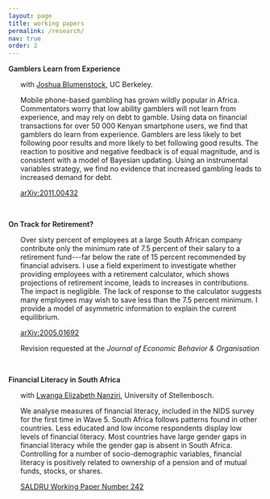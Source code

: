 ```yaml
---
layout: page
title: working papers
permalink: /research/
nav: true
order: 2
---
```


<style type="text/css" media="screen">
ul {
  list-style-type: none;
}
li {
  margin-top: .1rem;
}
b, strong { font-weight: 600; }
</style>


**Gamblers Learn from Experience**
  - with [Joshua Blumenstock](http://www.jblumenstock.com/), UC Berkeley.

  - Mobile phone-based gambling has grown wildly popular in Africa. Commentators worry that low ability gamblers will not learn from experience, and may rely on debt to gamble. Using data on financial transactions for over 50 000 Kenyan smartphone users, we find that gamblers do learn from experience. Gamblers are less likely to bet following poor results and more likely to bet following good results. The reaction to positive and negative feedback is of equal magnitude, and is consistent with a model of Bayesian updating. Using an instrumental variables strategy, we find no evidence that increased gambling leads to increased demand for debt.

  - <i class="far fa-file-pdf"></i> [arXiv:2011.00432](https://arxiv.org/pdf/2011.00432.pdf)

<br>




**On Track for Retirement?**

  - Over sixty percent of employees at a large South African company contribute only the minimum rate of 7.5 percent of their salary to a retirement fund---far below the rate of 15 percent recommended by financial advisers. I use a field experiment to investigate whether providing employees with a retirement calculator, which shows projections of retirement income, leads to increases in contributions. The impact is negligible. The lack of response to the calculator suggests many employees may wish to save less than the 7.5 percent minimum. I provide a model of asymmetric information to explain the current equilibrium.

  - <i class="far fa-file-pdf"></i> [arXiv:2005.01692](https://arxiv.org/pdf/2005.01692.pdf)
  - Revision requested at the *Journal of Economic Behavior & Organisation*

<br>




**Financial Literacy in South Africa**
  - with [Lwanga Elizabeth Nanziri](https://sites.google.com/view/elnanziri), University of Stellenbosch.

  - We analyse measures of financial literacy,  included  in  the  NIDS  survey for the first time in Wave 5. South  Africa  follows  patterns  found  in  other  countries. Less educated and low  income  respondents  display low levels of financial literacy. Most countries have large gender gaps in financial literacy while the  gender  gap  is  absent in  South  Africa.  Controlling  for  a  number  of  socio-demographic  variables,  financial literacy is positively related to ownership of a pension and of mutual funds, stocks, or shares.

  - <i class="far fa-file-pdf"></i>  [SALDRU Working Paper Number 242](http://www.opensaldru.uct.ac.za/bitstream/handle/11090/957/2019_242_Saldruwp.pdf)
